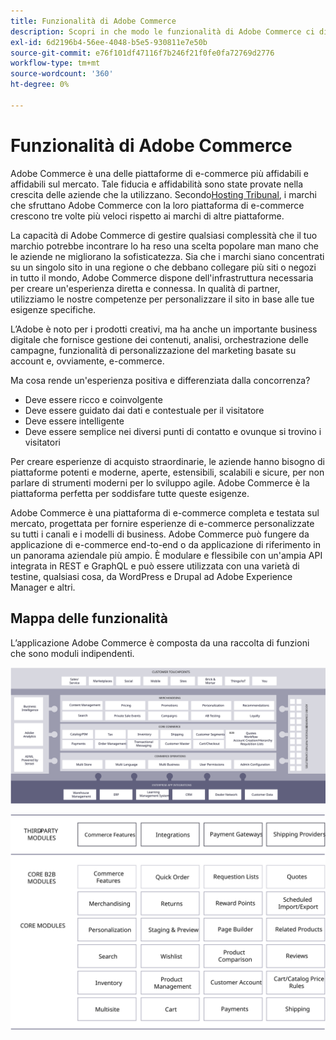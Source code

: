 ```yaml
---
title: Funzionalità di Adobe Commerce
description: Scopri in che modo le funzionalità di Adobe Commerce ci differenziano dalla concorrenza.
exl-id: 6d2196b4-56ee-4048-b5e5-930811e7e50b
source-git-commit: e76f101df47116f7b246f21f0fe0fa72769d2776
workflow-type: tm+mt
source-wordcount: '360'
ht-degree: 0%

---
```


# Funzionalità di Adobe Commerce

Adobe Commerce è una delle piattaforme di e-commerce più affidabili e affidabili sul mercato. Tale fiducia e affidabilità sono state provate nella crescita delle aziende che la utilizzano. Secondo[Hosting Tribunal](https://hostingtribunal.com/blog/magento-statistics/#gref), i marchi che sfruttano Adobe Commerce con la loro piattaforma di e-commerce crescono tre volte più veloci rispetto ai marchi di altre piattaforme.

La capacità di Adobe Commerce di gestire qualsiasi complessità che il tuo marchio potrebbe incontrare lo ha reso una scelta popolare man mano che le aziende ne migliorano la sofisticatezza. Sia che i marchi siano concentrati su un singolo sito in una regione o che debbano collegare più siti o negozi in tutto il mondo, Adobe Commerce dispone dell&#39;infrastruttura necessaria per creare un&#39;esperienza diretta e connessa. In qualità di partner, utilizziamo le nostre competenze per personalizzare il sito in base alle tue esigenze specifiche.

L’Adobe è noto per i prodotti creativi, ma ha anche un importante business digitale che fornisce gestione dei contenuti, analisi, orchestrazione delle campagne, funzionalità di personalizzazione del marketing basate su account e, ovviamente, e-commerce.

Ma cosa rende un&#39;esperienza positiva e differenziata dalla concorrenza?

- Deve essere ricco e coinvolgente
- Deve essere guidato dai dati e contestuale per il visitatore
- Deve essere intelligente
- Deve essere semplice nei diversi punti di contatto e ovunque si trovino i visitatori

Per creare esperienze di acquisto straordinarie, le aziende hanno bisogno di piattaforme potenti e moderne, aperte, estensibili, scalabili e sicure, per non parlare di strumenti moderni per lo sviluppo agile. Adobe Commerce è la piattaforma perfetta per soddisfare tutte queste esigenze.

Adobe Commerce è una piattaforma di e-commerce completa e testata sul mercato, progettata per fornire esperienze di e-commerce personalizzate su tutti i canali e i modelli di business. Adobe Commerce può fungere da applicazione di e-commerce end-to-end o da applicazione di riferimento in un panorama aziendale più ampio. È modulare e flessibile con un&#39;ampia API integrata in REST e GraphQL e può essere utilizzata con una varietà di testine, qualsiasi cosa, da WordPress e Drupal ad Adobe Experience Manager e altri.

## Mappa delle funzionalità

L’applicazione Adobe Commerce è composta da una raccolta di funzioni che sono moduli indipendenti.

![Mappa delle funzionalità di Adobe Commerce](../../assets/playbooks/capabilities-map.svg)

![Mappa delle funzionalità di Adobe Commerce](../../assets/playbooks/capabilities-modules.svg)
